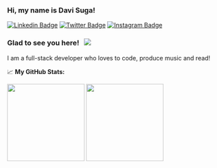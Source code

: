 ### Hi, my name is Davi Suga!

[![Linkedin Badge](https://img.shields.io/badge/-LinkedIn-0e76a8?style=flat-square&logo=Linkedin&logoColor=white)](https://linkedin.com/in/davisuga)
[![Twitter Badge](https://img.shields.io/badge/-Twitter-00acee?style=flat-square&logo=Twitter&logoColor=white)](https://twitter.com/davi_suga)
[![Instagram Badge](https://img.shields.io/badge/-Instagram-e4405f?style=flat-square&logo=Instagram&logoColor=white)](https://instagram.com/davisuga/)

### Glad to see you here! &nbsp; ![](https://visitor-badge.glitch.me/badge?page_id=davisuga.davisuga)

I am a full-stack developer who loves to code, produce music and read!

📈 **My GitHub Stats:**

<p>
  <img height="180em" src="https://github-readme-stats.vercel.app/api?username=davisuga&show_icons=true&hide_border=true&&count_private=true&include_all_commits=true&theme=tokyonight" />
  <img height="180em" src="https://github-readme-stats.vercel.app/api/top-langs/?username=davisuga&exclude_repo=KNN-Image-Classification&show_icons=true&hide_border=true&layout=compact&langs_count=120&hide=php,html,java,css,objective-c,tsql,shell,csharp,roff&theme=tokyonight"/>
</p>

